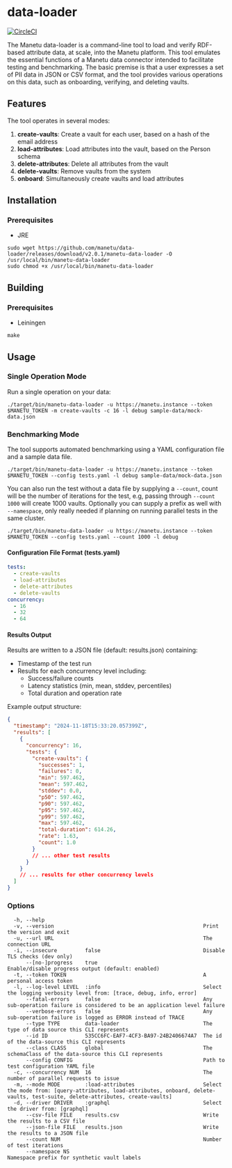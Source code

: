 # data-loader

[![CircleCI](https://circleci.com/gh/manetu/data-loader/tree/master.svg?style=svg)](https://circleci.com/gh/manetu/data-loader/tree/master)

The Manetu data-loader is a command-line tool to load and verify RDF-based attribute data, at scale, into the Manetu platform.  This tool emulates the essential functions of a Manetu data connector intended to facilitate testing and benchmarking.  The basic premise is that a user expresses a set of PII data in JSON or CSV format, and the tool provides various operations on this data, such as onboarding, verifying, and deleting vaults.

## Features

The tool operates in several modes:

1. **create-vaults**: Create a vault for each user, based on a hash of the email address
2. **load-attributes**: Load attributes into the vault, based on the Person schema
3. **delete-attributes**: Delete all attributes from the vault
4. **delete-vaults**: Remove vaults from the system
5. **onboard**: Simultaneously create vaults and load attributes

## Installation

### Prerequisites
- JRE

```shell
sudo wget https://github.com/manetu/data-loader/releases/download/v2.0.1/manetu-data-loader -O /usr/local/bin/manetu-data-loader
sudo chmod +x /usr/local/bin/manetu-data-loader
```

## Building

### Prerequisites
- Leiningen

```shell
make
```

## Usage

### Single Operation Mode
Run a single operation on your data:

```shell
./target/bin/manetu-data-loader -u https://manetu.instance --token $MANETU_TOKEN -m create-vaults -c 16 -l debug sample-data/mock-data.json
```

### Benchmarking Mode
The tool supports automated benchmarking using a YAML configuration file and a sample data file.

```shell
./target/bin/manetu-data-loader -u https://manetu.instance --token $MANETU_TOKEN --config tests.yaml -l debug sample-data/mock-data.json
```

You can also run the test without a data file by supplying a `--count`, count will be the number of iterations for the test, e.g, passing through `--count 1000` will create 1000 vaults. Optionally you can supply a prefix as well with `--namespace`, only really needed if planning on running parallel tests in the same cluster.

```shell
./target/bin/manetu-data-loader -u https://manetu.instance --token $MANETU_TOKEN --config tests.yaml --count 1000 -l debug 
```

#### Configuration File Format (tests.yaml)
```yaml
tests:
  - create-vaults
  - load-attributes
  - delete-attributes
  - delete-vaults
concurrency:
  - 16
  - 32
  - 64
```

#### Results Output
Results are written to a JSON file (default: results.json) containing:
- Timestamp of the test run
- Results for each concurrency level including:
    - Success/failure counts
    - Latency statistics (min, mean, stddev, percentiles)
    - Total duration and operation rate

Example output structure:
```json
{
  "timestamp": "2024-11-18T15:33:20.057399Z",
  "results": [
    {
      "concurrency": 16,
      "tests": {
        "create-vaults": {
          "successes": 1,
          "failures": 0,
          "min": 597.462,
          "mean": 597.462,
          "stddev": 0.0,
          "p50": 597.462,
          "p90": 597.462,
          "p95": 597.462,
          "p99": 597.462,
          "max": 597.462,
          "total-duration": 614.26,
          "rate": 1.63,
          "count": 1.0
        }
        // ... other test results
      }
    }
    // ... results for other concurrency levels
  ]
}
```

### Options
```
  -h, --help
  -v, --version                                                Print the version and exit
  -u, --url URL                                                The connection URL
  -i, --insecure         false                                 Disable TLS checks (dev only)
      --[no-]progress    true                                  Enable/disable progress output (default: enabled)
  -t, --token TOKEN                                            A personal access token
  -l, --log-level LEVEL  :info                                 Select the logging verbosity level from: [trace, debug, info, error]
      --fatal-errors     false                                 Any sub-operation failure is considered to be an application level failure
      --verbose-errors   false                                 Any sub-operation failure is logged as ERROR instead of TRACE
      --type TYPE        data-loader                           The type of data source this CLI represents
      --id ID            535CC6FC-EAF7-4CF3-BA97-24B2406674A7  The id of the data-source this CLI represents
      --class CLASS      global                                The schemaClass of the data-source this CLI represents
      --config CONFIG                                          Path to test configuration YAML file
  -c, --concurrency NUM  16                                    The number of parallel requests to issue
  -m, --mode MODE        :load-attributes                      Select the mode from: [query-attributes, load-attributes, onboard, delete-vaults, test-suite, delete-attributes, create-vaults]
  -d, --driver DRIVER    :graphql                              Select the driver from: [graphql]
      --csv-file FILE    results.csv                           Write the results to a CSV file
      --json-file FILE   results.json                          Write the results to a JSON file
      --count NUM                                              Number of test iterations
      --namespace NS                                           Namespace prefix for synthetic vault labels
```
